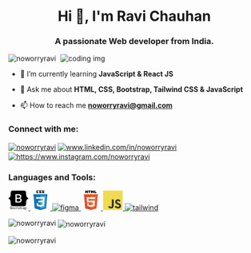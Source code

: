 <h1 align="center">Hi 👋, I'm Ravi Chauhan</h1>
<h3 align="center">A passionate Web developer from India.</h3>
<img align="right" width="400" alt="coding img" src="

<p align="left"> <img src="https://komarev.com/ghpvc/?username=noworryravi&label=Profile%20views&color=0e75b6&style=flat" alt="noworryravi" /> </p>

- 🌱 I’m currently learning **JavaScript & React JS**

- 💬 Ask me about **HTML, CSS, Bootstrap, Tailwind CSS & JavaScript**

- 📫 How to reach me **noworryravi@gmail.com**

<h3 align="left">Connect with me:</h3>
<p align="left">
<a href="https://twitter.com/noworryravi" target="blank"><img align="center" src="https://raw.githubusercontent.com/rahuldkjain/github-profile-readme-generator/master/src/images/icons/Social/twitter.svg" alt="noworryravi" height="30" width="40" /></a>
<a href="https://linkedin.com/in/www.linkedin.com/in/noworryravi" target="blank"><img align="center" src="https://raw.githubusercontent.com/rahuldkjain/github-profile-readme-generator/master/src/images/icons/Social/linked-in-alt.svg" alt="www.linkedin.com/in/noworryravi" height="30" width="40" /></a>
<a href="https://instagram.com/https://www.instagram.com/noworryravi" target="blank"><img align="center" src="https://raw.githubusercontent.com/rahuldkjain/github-profile-readme-generator/master/src/images/icons/Social/instagram.svg" alt="https://www.instagram.com/noworryravi" height="30" width="40" /></a>
</p>

<h3 align="left">Languages and Tools:</h3>
<p align="left"> <a href="https://getbootstrap.com" target="_blank" rel="noreferrer"> <img src="https://raw.githubusercontent.com/devicons/devicon/master/icons/bootstrap/bootstrap-plain-wordmark.svg" alt="bootstrap" width="40" height="40"/> </a> <a href="https://www.w3schools.com/css/" target="_blank" rel="noreferrer"> <img src="https://raw.githubusercontent.com/devicons/devicon/master/icons/css3/css3-original-wordmark.svg" alt="css3" width="40" height="40"/> </a> <a href="https://www.figma.com/" target="_blank" rel="noreferrer"> <img src="https://www.vectorlogo.zone/logos/figma/figma-icon.svg" alt="figma" width="40" height="40"/> </a> <a href="https://www.w3.org/html/" target="_blank" rel="noreferrer"> <img src="https://raw.githubusercontent.com/devicons/devicon/master/icons/html5/html5-original-wordmark.svg" alt="html5" width="40" height="40"/> </a> <a href="https://developer.mozilla.org/en-US/docs/Web/JavaScript" target="_blank" rel="noreferrer"> <img src="https://raw.githubusercontent.com/devicons/devicon/master/icons/javascript/javascript-original.svg" alt="javascript" width="40" height="40"/> </a> <a href="https://tailwindcss.com/" target="_blank" rel="noreferrer"> <img src="https://www.vectorlogo.zone/logos/tailwindcss/tailwindcss-icon.svg" alt="tailwind" width="40" height="40"/> </a> </p>

<p><img align="left" src="https://github-readme-stats.vercel.app/api/top-langs?username=noworryravi&show_icons=true&locale=en&layout=compact" alt="noworryravi" /></p>

<p>&nbsp;<img align="center" src="https://github-readme-stats.vercel.app/api?username=noworryravi&show_icons=true&locale=en" alt="noworryravi" /></p>

<p><img align="center" src="https://github-readme-streak-stats.herokuapp.com/?user=noworryravi&" alt="noworryravi" /></p>

